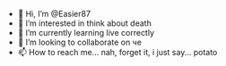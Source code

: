 - 👋 Hi, I’m @Easier87
- 👀 I’m interested in think about death
- 🌱 I’m currently learning live correctly
- 💞️ I’m looking to collaborate on че
- 📫 How to reach me... nah, forget it, i just say... potato

<!---
Easier87/Easier87 is a ✨ special ✨ repository because its `README.md` (this file) appears on your GitHub profile.
You can click the Preview link to take a look at your changes.
--->
